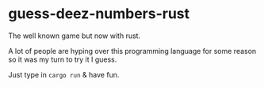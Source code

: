 # guess-deez-numbers-rust
The well known game but now with rust.

A lot of people are hyping over this programming language for some reason so it was my turn to try it I guess.

Just type in `cargo run` & have fun.
